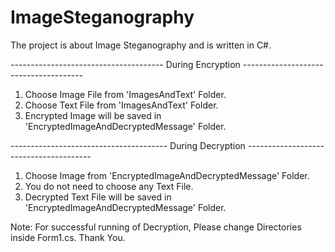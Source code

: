 # ImageSteganography
The project is about Image Steganography and is written in C#.

--------------------------------------  During Encryption -------------------------------------- 
1. Choose Image File from 'ImagesAndText' Folder.
2. Choose Text File from 'ImagesAndText' Folder.
3. Encrypted Image will be saved in 'EncryptedImageAndDecryptedMessage' Folder.

--------------------------------------- During Decryption --------------------------------------- 
1. Choose Image from 'EncryptedImageAndDecryptedMessage' Folder.
2. You do not need to choose any Text File.
3. Decrypted Text File will be saved in 'EncryptedImageAndDecryptedMessage' Folder.


Note: For successful running of Decryption, Please change Directories inside Form1.cs. 
Thank You. 
